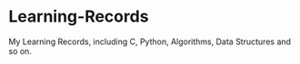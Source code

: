 # Learning-Records
My Learning Records, including C, Python, Algorithms, Data Structures and so on.
